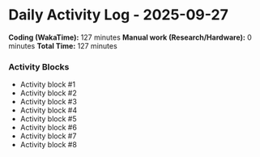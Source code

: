 # Daily Activity Log - 2025-09-27

**Coding (WakaTime):** 127 minutes
**Manual work (Research/Hardware):** 0 minutes
**Total Time:** 127 minutes

### Activity Blocks
- Activity block #1
- Activity block #2
- Activity block #3
- Activity block #4
- Activity block #5
- Activity block #6
- Activity block #7
- Activity block #8
